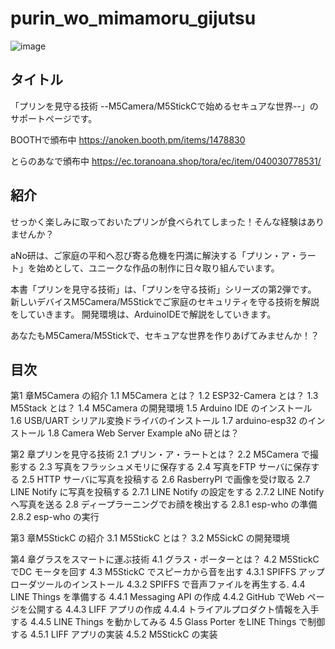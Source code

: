# purin_wo_mimamoru_gijutsu

![image](https://github.com/anoken/purin_wo_mimamoru_gijutsu/blob/master/image/title.png)


## タイトル  
「プリンを見守る技術 --M5Camera/M5StickCで始めるセキュアな世界--」のサポートページです。

 BOOTHで頒布中
 https://anoken.booth.pm/items/1478830

 とらのあなで頒布中
 https://ec.toranoana.shop/tora/ec/item/040030778531/


## 紹介
せっかく楽しみに取っておいたプリンが食べられてしまった！そんな経験はありませんか？

aNo研は、ご家庭の平和へ忍び寄る危機を円満に解決する「プリン・ア・ラート」を始めとして、ユニークな作品の制作に日々取り組んでいます。

本書「プリンを見守る技術」は、「プリンを守る技術」シリーズの第2弾です。
新しいデバイスM5Camera/M5Stickでご家庭のセキュリティを守る技術を解説をしていきます。
開発環境は、ArduinoIDEで解説をしていきます。

あなたもM5Camera/M5Stickで、セキュアな世界を作りあげてみませんか！？


## 目次  

第1 章M5Camera の紹介 
1.1 M5Camera とは？ 
1.2 ESP32-Camera とは？ 
1.3 M5Stack とは？
1.4 M5Camera の開発環境 
1.5 Arduino IDE のインストール 
1.6 USB/UART シリアル変換ドライバのインストール
1.7 arduino-esp32 のインストール
1.8 Camera Web Server Example 
aNo 研とは？

第2 章プリンを見守る技術
2.1 プリン・ア・ラートとは？ 
2.2 M5Camera で撮影する 
2.3 写真をフラッシュメモリに保存する 
2.4 写真をFTP サーバに保存する 
2.5 HTTP サーバに写真を投稿する
2.6 RasberryPI で画像を受け取る
2.7 LINE Notify に写真を投稿する
2.7.1 LINE Notify の設定をする 
2.7.2 LINE Notify へ写真を送る 
2.8 ディープラーニングでお顔を検出する
2.8.1 esp-who の準備
2.8.2 esp-who の実行 

第3 章M5StickC の紹介 
3.1 M5StickC とは？ 
3.2 M5SickC の開発環境 

第4 章グラスをスマートに運ぶ技術 
4.1 グラス・ポーターとは？ 
4.2 M5StickC でDC モータを回す
4.3 M5StickC でスピーカから音を出す
4.3.1 SPIFFS アップローダツールのインストール
4.3.2 SPIFFS で音声ファイルを再生する.
4.4 LINE Things を準備する 
4.4.1 Messaging API の作成 
4.4.2 GitHub でWeb ページを公開する
4.4.3 LIFF アプリの作成 
4.4.4 トライアルプロダクト情報を入手する
4.4.5 LINE Things を動かしてみる
4.5 Glass Porter をLINE Things で制御する
4.5.1 LIFF アプリの実装
4.5.2 M5StickC の実装 <br> 

